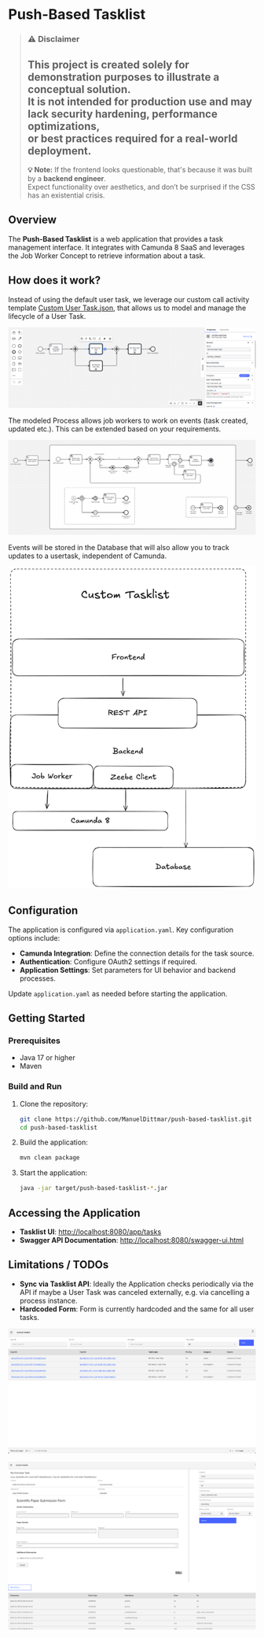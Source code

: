 # Push-Based Tasklist

> ### ⚠️ Disclaimer
> 
> This project is created **solely for demonstration purposes** to illustrate a conceptual solution.  
> It is **not intended for production use** and may lack security hardening, performance optimizations,  
> or best practices required for a real-world deployment.
> ---
> **💡 Note:** If the frontend looks questionable, that's because it was built by a **backend engineer**.  
> Expect functionality over aesthetics, and don’t be surprised if the CSS has an existential crisis.


## Overview
The **Push-Based Tasklist** is a web application that provides a task management interface. It integrates with Camunda 8 SaaS and leverages the Job Worker Concept to retrieve information about a task.


## How does it work?
Instead of using the default user task, we leverage our custom call activity template [Custom User Task.json](src/main/resources/camunda/Custom%20User%20Task.json), that allows us to model and manage the lifecycle of a User Task.

![user-task-usage.png](documentation/user-task-usage.png)

The modeled Process allows job workers to work on events (task created, updated etc.). This can be extended based on your requirements.

![user-task-template.png](documentation/user-task-template.png)

Events will be stored in the Database that will also allow you to track updates to a usertask, independent of Camunda.

![Architecture.png](documentation/Architecture.png)




## Configuration
The application is configured via `application.yaml`. Key configuration options include:

- **Camunda Integration**: Define the connection details for the task source.
- **Authentication**: Configure OAuth2 settings if required.
- **Application Settings**: Set parameters for UI behavior and backend processes.

Update `application.yaml` as needed before starting the application.

## Getting Started

### Prerequisites
- Java 17 or higher
- Maven

### Build and Run
1. Clone the repository:
   ```sh
   git clone https://github.com/ManuelDittmar/push-based-tasklist.git
   cd push-based-tasklist
   ```
2. Build the application:
   ```sh
   mvn clean package
   ```
3. Start the application:
   ```sh
   java -jar target/push-based-tasklist-*.jar
   ```

## Accessing the Application
- **Tasklist UI**: [http://localhost:8080/app/tasks](http://localhost:8080/app/tasks)
- **Swagger API Documentation**: [http://localhost:8080/swagger-ui.html](http://localhost:8080/swagger-ui.html)

## Limitations / TODOs
- **Sync via Tasklist API**: Ideally the Application checks periodically via the API if maybe a User Task was canceled externally, e.g. via cancelling a process instance.
- **Hardcoded Form**: Form is currently hardcoded and the same for all user tasks.

![screenshot-1.png](documentation/screenshot-1.png)

![screenshot-2.png](documentation/screenshot-2.png)